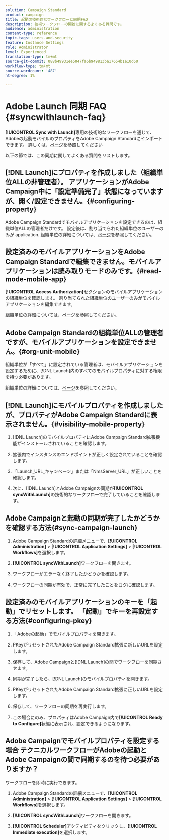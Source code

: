 ```yaml
---
solution: Campaign Standard
product: campaign
title: 起動の技術的なワークフローと同期FAQ
description: 技術ワークフローの開始に関するよくある質問です。
audience: administration
content-type: reference
topic-tags: users-and-security
feature: Instance Settings
role: Administrator
level: Experienced
translation-type: tm+mt
source-git-commit: 088b49931ee5047fa6b949813ba17654b1e10d60
workflow-type: tm+mt
source-wordcount: '487'
ht-degree: 1%

---
```



# Adobe Launch 同期 FAQ {#syncwithlaunch-faq}

**[!UICONTROL Sync with Launch]**&#x200B;専用の技術的なワークフローを通じて、Adobeの起動モバイルのプロパティをAdobe Campaign Standardにインポートできます。 詳しくは、[ページ](../../administration/using/technical-workflows.md)を参照してください

以下の節では、この同期に関してよくある質問をリストします。

## [!DNL Launch]にプロパティを作成しました（組織単位ALLの非管理者）。 アプリケーションがAdobe Campaign中に「設定準備完了」状態になっていますが、開く/設定できません。{#configuring-property}

Adobe Campaign Standardでモバイルアプリケーションを設定できるのは、組織単位ALLの管理者だけです。 設定後は、割り当てられた組織単位のユーザーのみが
application. 組織単位の詳細については、[ページ](../../administration/using/organizational-units.md)を参照してください。

## 設定済みのモバイルアプリケーションをAdobe Campaign Standardで編集できません。モバイルアプリケーションは読み取りモードのみです。{#read-mode-mobile-app}

**[!UICONTROL Access Authorization]**&#x200B;セクションのモバイルアプリケーションの組織単位を確認します。 割り当てられた組織単位のユーザーのみがモバイルアプリケーションを編集できます。

組織単位の詳細については、[ページ](../../administration/using/organizational-units.md)を参照してください。

## Adobe Campaign Standardの組織単位ALLの管理者ですが、モバイルアプリケーションを設定できません。{#org-unit-mobile}

組織単位が「すべて」に設定されている管理者は、モバイルアプリケーションを設定するために、[!DNL Launch]内のすべてのモバイルプロパティに対する権限を持つ必要があります。

組織単位の詳細については、[ページ](../../administration/using/organizational-units.md)を参照してください。

## [!DNL Launch]にモバイルプロパティを作成しましたが、プロパティがAdobe Campaign Standardに表示されません。{#visibility-mobile-property}

1. [!DNL Launch]のモバイルプロパティにAdobe Campaign Standard拡張機能がインストールされていることを確認します。

1. 拡張内でインスタンスのエンドポイントが正しく設定されていることを確認します。

1. 「Launch_URL_キャンペーン」または「NmsServer_URL」が正しいことを確認します。

1. 次に、[!DNL Launch]とAdobe Campaignの同期が&#x200B;**[!UICONTROL syncWithLaunch]**&#x200B;の技術的なワークフローで完了していることを確認します。

## Adobe Campaignと起動の同期が完了したかどうかを確認する方法{#sync-campaign-launch}

1. Adobe Campaign Standardの詳細メニューで、**[!UICONTROL Administration]** > **[!UICONTROL Application Settings]** > **[!UICONTROL Workflows]**&#x200B;を選択します。

1. **[!UICONTROL syncWithLaunch]**&#x200B;ワークフローを開きます。

1. ワークフローがエラーなく終了したかどうかを確認します。

1. ワークフローの同期が有効で、正常に完了したことをログに確認します。

## 設定済みのモバイルアプリケーションのキーを「起動」でリセットします。 「起動」でキーを再設定する方法{#configuring-pkey}

1. 「Adobeの起動」でモバイルプロパティを開きます。

1. PKeyがリセットされたAdobe Campaign Standard拡張に新しいURLを設定します。

1. 保存して、Adobe Campaignと[!DNL Launch]の間でワークフローを同期させます。

1. 同期が完了したら、[!DNL Launch]のモバイルプロパティを開きます。

1. PKeyがリセットされたAdobe Campaign Standard拡張に正しいURLを設定します。

1. 保存して、ワークフローの同期を再実行します。

1. この場合にのみ、プロパティはAdobe Campaign内で&#x200B;**[!UICONTROL Ready to Configure]**&#x200B;状態に表示され、設定できるようになります。

## Adobe Campaignでモバイルプロパティを設定する場合 テクニカルワークフローがAdobeの起動とAdobe Campaignの間で同期するのを待つ必要がありますか？

ワークフローを即時に実行できます。

1. Adobe Campaign Standardの詳細メニューで、**[!UICONTROL Administration]** > **[!UICONTROL Application Settings]** > **[!UICONTROL Workflows]**&#x200B;を選択します。

1. **[!UICONTROL syncWithLaunch]**&#x200B;ワークフローを開きます。

1. **[!UICONTROL Scheduler]**&#x200B;アクティビティをクリックし、**[!UICONTROL Immediate execution]**&#x200B;を選択します。
